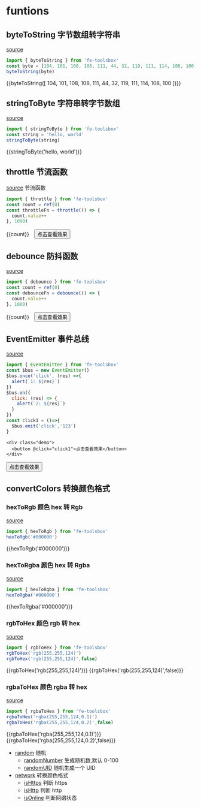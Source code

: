 <script setup>
import {ref} from 'vue'
import { byteToString,stringToByte,throttle,debounce,EventEmitter,hexToRgb,hexToRgba,rgbToHex,rgbaToHex } from 'fe-toolsbox'
const count = ref(0)
const throttleFn = throttle(() => {
  count.value++
}, 1000)

const debounceFn = debounce(() => {
  count.value++
}, 1000)

const $bus = new EventEmitter()

$bus.once('click', (res) =>{
  alert(`1: ${res}`)
})

$bus.on({
  click: (res) => {
    alert(`2: ${res}`)
  }
})

const click1 = ()=>{
  $bus.emit('click','123')
}
</script>

# funtions

## byteToString 字节数组转字符串

[source](https://github.com/chenym1992/toolsbox/blob/main/src/funtions/byteToString.ts)

```ts
import { byteToString } from 'fe-toolsbox'
const byte = [104, 101, 108, 108, 111, 44, 32, 119, 111, 114, 108, 100]
byteToString(byte)
```

<div class="demo">
  {{byteToString([ 104, 101, 108, 108, 111, 44, 32, 119, 111, 114, 108, 100 ])}}
</div>

## stringToByte 字符串转字节数组

[source](https://github.com/chenym1992/toolsbox/blob/main/src/funtions/stringToByte.ts)

```ts
import { stringToByte } from 'fe-toolsbox'
const string = 'hello, world'
stringToByte(string)
```

<div class="demo">
  {{stringToByte('hello, world')}}
</div>

## throttle 节流函数

[source](https://github.com/chenym1992/toolsbox/blob/main/src/funtions/throttle.ts) 节流函数

```js
import { throttle } from 'fe-toolsbox'
const count = ref(0)
const throttleFn = throttle(() => {
  count.value++
}, 1000)
```

<style>
.count{
  margin-right:10px;
}
</style>
<div class="demo">
  <span class="count">{{count}} </span>
  <button @click="throttleFn">点击查看效果</button>
</div>

## debounce 防抖函数

[source](https://github.com/chenym1992/toolsbox/blob/main/src/funtions/debounce.ts)

```js
import { debounce } from 'fe-toolsbox'
const count = ref(0)
const debounceFn = debounce(() => {
  count.value++
}, 1000)
```

<div class="demo">
  <span class="count">{{count}} </span>
  <button @click="debounceFn">点击查看效果</button>
</div>

## EventEmitter 事件总线

[source](https://github.com/chenym1992/toolsbox/blob/main/src/funtions/eventEmitter.ts)

```js
import { EventEmitter } from 'fe-toolsbox'
const $bus = new EventEmitter()
$bus.once('click', (res) =>{
  alert(`1: ${res}`)
})
$bus.on({
  click: (res) => {
    alert(`2: ${res}`)
  }
})
const click1 = ()=>{
  $bus.emit('click','123')
}
```
```vue-html
<div class="demo">
  <button @click="click1">点击查看效果</button>
</div>
```
<div class="demo">
  <button @click="click1">点击查看效果</button>
</div>

## convertColors 转换颜色格式
### hexToRgb 颜色 hex 转 Rgb

[source](https://github.com/chenym1992/toolsbox/blob/main/src/funtions/convertColors.ts#L12)

```js
import { hexToRgb } from 'fe-toolsbox'
hexToRgb('#000000')
```
<div class="demo">
  {{hexToRgb('#000000')}}
</div>

### hexToRgba  颜色 hex 转 Rgba

[source](https://github.com/chenym1992/toolsbox/blob/main/src/funtions/convertColors.ts#L33)

```js
import { hexToRgba } from 'fe-toolsbox'
hexToRgba('#000000')
```
<div class="demo">
  {{hexToRgba('#000000')}}
</div>

### rgbToHex  颜色 rgb 转 hex

[source](https://github.com/chenym1992/toolsbox/blob/main/src/funtions/convertColors.ts#L59)

```js
import { rgbToHex } from 'fe-toolsbox'
rgbToHex('rgb(255,255,124)')
rgbToHex('rgb(255,255,124)',false)
```
<div class="demo">
  {{rgbToHex('rgb(255,255,124)')}}
  {{rgbToHex('rgb(255,255,124)',false)}}
</div>

### rgbaToHex  颜色 rgba 转 hex

[source](https://github.com/chenym1992/toolsbox/blob/main/src/funtions/convertColors.ts#L83)

```js
import { rgbaToHex } from 'fe-toolsbox'
rgbaToHex('rgba(255,255,124,0.1)')
rgbaToHex('rgba(255,255,124,0.2)',false)
```
<div class="demo">
  {{rgbaToHex('rgba(255,255,124,0.1)')}}
  {{rgbaToHex('rgba(255,255,124,0.2)',false)}}
</div>

- [random](https://github.com/chenym1992/toolsbox/blob/main/src/funtions/random.ts) 随机
  - [randomNumber](https://github.com/chenym1992/toolsbox/blob/main/src/funtions/random.ts#L9) 生成随机数,默认 0-100
  - [randomUID](https://github.com/chenym1992/toolsbox/blob/main/src/funtions/random.ts#L18) 随机生成一个 UID
- [network](https://github.com/chenym1992/toolsbox/blob/main/src/funtions/network.ts) 转换颜色格式
  - [isHttps](https://github.com/chenym1992/toolsbox/blob/main/src/funtions/network.ts#L6) 判断 https
  - [isHttp](https://github.com/chenym1992/toolsbox/blob/main/src/funtions/network.ts#L16) 判断 http
  - [isOnline](https://github.com/chenym1992/toolsbox/blob/main/src/funtions/network.ts#L25) 判断网络状态
